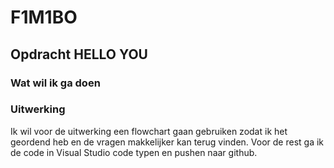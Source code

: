 # F1M1BO

## Opdracht HELLO YOU

### Wat wil ik ga doen

### Uitwerking 

Ik wil voor de uitwerking een flowchart gaan gebruiken zodat ik het geordend heb en de vragen makkelijker kan terug vinden. Voor de rest ga ik de code in Visual Studio code typen en pushen naar github.
